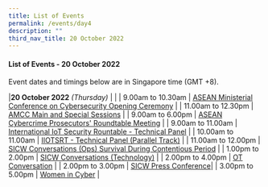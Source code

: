 ```yaml
---
title: List of Events
permalink: /events/day4
description: ""
third_nav_title: 20 October 2022
---
```


#### **List of Events - 20 October 2022**

Event dates and timings below are in Singapore time (GMT +8). 

|**20 October 2022** *(Thursday)*  |                                                                                                |
| 9.00am to 10.30am             | [ASEAN Ministerial Conference on Cybersecurity Opening Ceremony](/events/20-October-2022/AMCC-OC)   |
| 11.00am to 12.30pm             | [AMCC Main and Special Sessions](/events/20-October-2022/AMCC-OC) |
| 9.00am to 6.00pm                | [ASEAN Cybercrime Prosecutors' Roundtable Meeting](/events/20-October-2022/ACPRM)                               |
| 9.00am to 11.00am           | [International IoT Security Rountable - Technical Panel](/events/20-October-2022/IISR-TP)     |
| 10.00am to 11.00am               | [IIOTSRT - Technical Panel (Parallel Track)](/events/20-October-2022/IIOT-TP) |
| 11.00am to 12.00pm               | [SICW Conversations (Ops) Survival During Contentious Period](/events/20-October-2022/ConvoOps)                                                 |
| 1.00pm to 2.00pm                 | [SICW Conversations (Technology)](/events/20-October-2022/ConvoTech)    |
| 2.00pm to 4.00pm              | [OT Conversation](/events/20-October-2022/OTC)                                    |
| 2.00pm to 3.00pm          | [SICW Press Conference](/events/20-October-2022/SICW-PressCon)|
| 3.00pm to 5.00pm          | [Women in Cyber](/events/20-October-2022/WIC)                                            |